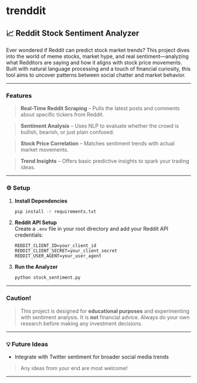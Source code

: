 # trenddit

## 📈 Reddit Stock Sentiment Analyzer

Ever wondered if Reddit can predict stock market trends? This project dives into the world of meme stocks, market hype, and real sentiment—analyzing what Redditors are saying and how it aligns with stock price movements. Built with natural language processing and a touch of financial curiosity, this tool aims to uncover patterns between social chatter and market behavior.

---

### Features

> **Real-Time Reddit Scraping** – Pulls the latest posts and comments about specific tickers from Reddit.

> **Sentiment Analysis** – Uses NLP to evaluate whether the crowd is bullish, bearish, or just plain confused.

> **Stock Price Correlation** – Matches sentiment trends with actual market movements.

> **Trend Insights** – Offers basic predictive insights to spark your trading ideas.

---

### ⚙️ Setup

1. **Install Dependencies**  
   ```bash
   pip install -r requirements.txt
   ```

2. **Reddit API Setup**  
   Create a `.env` file in your root directory and add your Reddit API credentials:
   ```env
   REDDIT_CLIENT_ID=your_client_id
   REDDIT_CLIENT_SECRET=your_client_secret
   REDDIT_USER_AGENT=your_user_agent
   ```

3. **Run the Analyzer**  
   ```bash
   python stock_sentiment.py
   ```

---

### Caution!

> This project is designed for **educational purposes** and experimenting with sentiment analysis. It is **not** financial advice. Always do your own research before making any investment decisions.

---

### 💡 Future Ideas

- Integrate with Twitter sentiment for broader social media trends  
> Any ideas from your end are most welcome!
---

